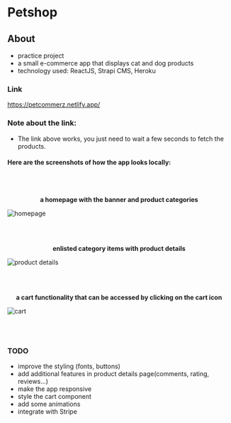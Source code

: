 # Petshop

## About
- practice project
- a small e-commerce app that displays cat and dog products
- technology used: ReactJS, Strapi CMS, Heroku 


### Link
https://petcommerz.netlify.app/

### Note about the link:
- The link above works, you just need to wait a few seconds to fetch the products. 

#### Here are the screenshots of how the app looks locally: 
<br />
<br />

<p align=center> <b>a homepage with the  banner and product categories</b> </p>

![homepage](https://user-images.githubusercontent.com/93093819/211637392-f086d10c-dfe1-41be-b11d-d0264e395df9.png)

<br />
<br />

<p align=center> <b>enlisted category items with product details</b> </p>

![product details](https://user-images.githubusercontent.com/93093819/211637624-0fed417d-a248-43a0-82ea-251430057bd4.png)

<br />
<br />

<p align=center> <b>a cart functionality that can be accessed by clicking on the cart icon </b> </p>

![cart](https://user-images.githubusercontent.com/93093819/211637945-3f71fdfd-e7e2-4a12-911e-aa2582aa7e5b.png)

<br />
<br />

### TODO
- improve the styling (fonts, buttons) 
- add additional features in product details page(comments, rating, reviews...)
- make the app responsive
- style the cart component
- add some animations
- integrate with Stripe


